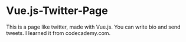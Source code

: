 # Vue.js-Twitter-Page
This is a page like twitter, made with Vue.js. You can write bio and send tweets. I learned it from codecademy.com.
